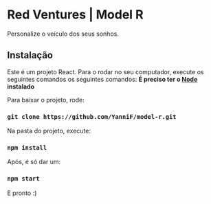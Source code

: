 # Red Ventures | Model R

Personalize o veículo dos seus sonhos.


## Instalação
Este é um projeto React.
Para o rodar no seu computador, execute os seguintes comandos os seguintes comandos:
**É preciso ter o [Node]() instalado**


Para baixar o projeto, rode:
### `git clone https://github.com/YanniF/model-r.git`

Na pasta do projeto, execute:
### `npm install`

Após, é só dar um:
### `npm start`

E pronto :)
